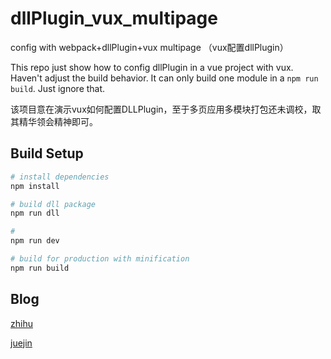 # dllPlugin_vux_multipage
config with webpack+dllPlugin+vux multipage （vux配置dllPlugin）



This repo just show how to config dllPlugin in a vue project with vux. Haven't adjust the build behavior. It can only build one module in a `npm run build`. Just ignore that.

该项目意在演示vux如何配置DLLPlugin，至于多页应用多模块打包还未调校，取其精华领会精神即可。

## Build Setup

``` bash
# install dependencies
npm install

# build dll package
npm run dll

#
npm run dev

# build for production with minification
npm run build

```

## Blog

[zhihu](https://www.zhihu.com/people/some000/posts)

[juejin](https://juejin.im/post/5ce63c3de51d4577790c1bfc)

